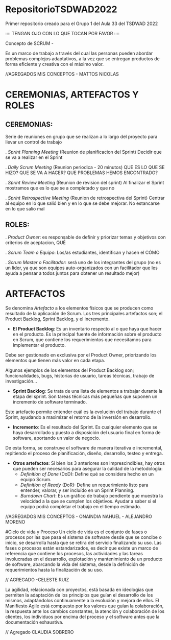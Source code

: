 # RepositorioTSDWAD2022

Primer repositorio creado para el Grupo 1 del Aula 33 del TSDWAD 2022

:::: TENGAN OJO CON LO QUE TOCAN POR FAVOR ::::

Concepto de SCRUM - 

Es un marco de trabajo a través
del cual las personas pueden abordar
problemas complejos adaptativos, a la vez
que se entregan productos de forma
eficiente y creativa con el máximo valor.

//AGREGADOS MIS CONCEPTOS - MATTOS NICOLAS

# CEREMONIAS, ARTEFACTOS Y ROLES

## CEREMONIAS:

Serie de reuniones en grupo que se realizan a lo largo del proyecto para llevar un control de trabajo

. _Sprint Planning Meeting_ (Reunion de planificacion del Sprint) Decidir que se va a realizar en el Sprint

. _Daily Scrum Meeting_ (Reunion periodica - 20 minutos) QUE ES LO QUE SE HIZO? QUE SE VA A HACER? QUE PROBLEMAS HEMOS ENCONTRADO?

. _Sprint Review Meeting_ (Reunion de revision del sprint) Al finalizar el Sprint mostramos que es lo que se a completado y que no

. _Sprint Retrospective Meeting_ (Reunion de retrospectiva del Sprint) Centrar al equipo en lo que salió bien y en lo que se debe mejorar. No estancarse en lo que salio mal

## ROLES:

. _Product Owner_: es responsable de definir y priorizar temas y objetivos con criterios de aceptacion, QUÉ

. _Scrum Team o Equipo_: Los/as estudiantes, identifican y hacen el CÓMO

. _Scrum Master o Facilitador_: será uno de los integrantes del grupo (no es un lider, ya que son equipos auto-organizados con un facilitador que les ayuda a pensar a todos juntos para obtener un resultado mejor)

# ARTEFACTOS

Se denomina *Artefacto* a los elementos físicos que se producen como resultado de la aplicación de Scrum. Los tres principales artefactos son; el Product Backlog, Sprint Backlog, y el incremento.

 - **El Product Backlog**: Es un inventario respecto al o que haya que hacer en el producto. Es la principal fuente de información sobre el producto en Scrum, que contiene los requerimientos que necesitamos para implementar el producto.

Debe ser gestionado en exclusiva por el Product Owner, priorizando los elementos que tienen más valor en cada etapa. 

Algunos ejemplos de los elementos del Product Backlog son; funcionalidades, bugs, historias de usuario, tareas técnicas, trabajo de investigación...


 - **Sprint Backlog**: Se trata de una lista de elementos a trabajar durante la etapa del sprint. Son tareas técnicas más pequeñas que suponen un incremento de software terminado.

Este artefacto permite entender cuál es la evolución del trabajo durante el Sprint, ayudando a maximizar el retorno de la inversión en desarrollo.

 - **Incremento**: Es el resultado del Sprint. Es cualquier elemento que se haya desarrollado y puesto a disposición del usuario final en forma de software, aportando un valor de negocio.

De esta forma, se construye el software de manera iterativa e incremental, repitiendo el proceso de planificación, diseño, desarrollo, testeo y entrega.

 - **Otros artefactos**: Si bien los 3 anteriores son imprescindibles, hay otros que pueden ser necesarios para asegurar la calidad de la metodología:
	 - *Definition of Done* (DoD): Define qué se considera hecho en un equipo Scrum.
	 - *Definition of Ready* (DoR): Define un requerimiento listo para entender, valorar, y ser incluído en un Sprint Planning.
	 - *Burndown Chart*: Es un gráfico de trabajo pendiente que muestra la velocidad a la que se cumplen los objetivos. Ayudar a saber si el equipo podrá completar el trabajo en el tiempo estimado. 

//AGREGADOS MIS CONCEPTOS - ONAINDIA NAHUEL - ALEJANDRO MORENO

#Ciclo de vida y Proceso
Un ciclo de vida es el conjunto de fases o procesos por las que pasa  el sistema de software desde que se concibe o inicio, se desarrolla  hasta que se retira del servicio finalizando su uso.
Las fases o procesos están estandarizados, es decir que existe un  marco de referencia que contiene los procesos, 
las actividades y las tareas involucradas en el desarrollo, explotación  y mantenimiento de un producto  de software, abarcando la vida del sistema, desde la definición de requerimientos hasta la finalización de su uso.

// AGREGADO -CELESTE RUIZ


La agilidad, relacionada con proyectos, está basada en ideologías que permiten la adaptación de los principios que guían el desarrollo de los mismos, adaptándolos continuamente a la evolución y mejora de ellos. El Manifiesto Agile está compuesto por los valores que guían la colaboración, la respuesta ante los cambios constantes, la atención y colaboración de los clientes, los individuos por encima del proceso y el software antes que la documentación exhaustiva.

// Agregado  CLAUDIA  SOBRERO
